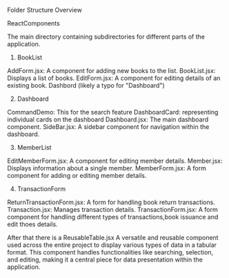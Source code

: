 Folder Structure Overview






ReactComponents

The main directory containing subdirectories for different parts of the application.
1. BookList

AddForm.jsx: A component for adding new books to the list.
BookList.jsx: Displays a list of books.
EditForm.jsx: A component for editing details of an existing book.
Dashbord (likely a typo for "Dashboard")

2. Dashboard

CommandDemo: This for the search feature
DashboardCard: representing individual cards on the dashboard
Dashboard.jsx: The main dashboard component.
SideBar.jsx: A sidebar component for navigation within the dashboard.

3. MemberList

EditMemberForm.jsx: A component for editing member details.
Member.jsx: Displays information about a single member.
MemberForm.jsx: A form component for adding or editing member details.

4. TransactionForm

ReturnTransactionForm.jsx: A form for handling book return transactions.
Transaction.jsx: Manages transaction details.
TransactionForm.jsx: A form component for handling different types of transactions,book issuance and edit thoes details.





After that there is a 
ReusableTable.jsx
A versatile and reusable component used across the entire project to display various types of data in a tabular format. This component handles functionalities like searching, selection, and editing, making it a central piece for data presentation within the application.
